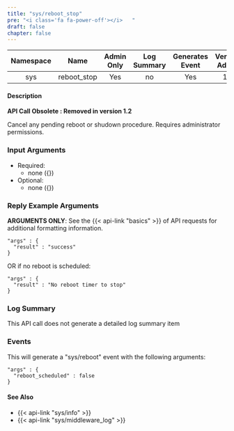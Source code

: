```yaml
---
title: "sys/reboot_stop"
pre: "<i class='fa fa-power-off'></i>	"
draft: false
chapter: false
---
```


| Namespace | Name | Admin Only | Log Summary | Generates Event | Version Added | Version Removed |
|:----------------:|:--------:|:--------:|:--------:|:--------:|:---:|:---:|
| sys | reboot_stop | Yes | no | Yes | 1.1 | 1.2 |

#### Description
**API Call Obsolete : Removed in version 1.2**

Cancel any pending reboot or shudown procedure. Requires administrator permissions.

### Input Arguments
* Required:
   * none ({})
* Optional:
   * none ({})


### Reply Example Arguments
**ARGUMENTS ONLY**: See the {{< api-link "basics" >}} of API requests for additional formatting information.
```
"args" : {
  "result" : "success"
}
```

OR if no reboot is scheduled:

```
"args" : {
  "result" : "No reboot timer to stop"
}
```

### Log Summary
This API call does not generate a detailed log summary item

### Events
This will generate a "sys/reboot" event with the following arguments:
```
"args" : {
  "reboot_scheduled" : false
}
```

#### See Also
* {{< api-link "sys/info" >}}
* {{< api-link "sys/middleware_log" >}}